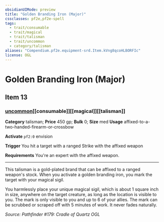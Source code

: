 ```yaml
---
obsidianUIMode: preview
title: "Golden Branding Iron (Major)"
cssclasses: pf2e,pf2e-spell
tags:
  - trait/consumable
  - trait/magical
  - trait/talisman
  - trait/uncommon
  - category/talisman
aliases: "Compendium.pf2e.equipment-srd.Item.kVng8qcoHLBORFIc"
license: OGL
---
```

# Golden Branding Iron (Major)
## Item 13
### [uncommon](uncommon "Uncommon Rarity Trait")[[consumable]][[magical]][[talisman]]

**Category** talisman; 
**Price** 450 gp; 
**Bulk** 0; **Size** med
**Usage** affixed-to-a-two-handed-firearm-or-crossbow

**Activate** `pf2:0` envision

**Trigger** You hit a target with a ranged Strike with the affixed weapon

**Requirements** You're an expert with the affixed weapon.

* * *

This talisman is a gold-plated brand that can be affixed to a ranged weapon's stock. When you activate a golden branding iron, you mark the target with your magical sigil.

You harmlessly place your unique magical sigil, which is about 1 square inch in size, anywhere on the target creature, as long as the location is visible to you. The mark is only visible to you and up to 6 of your allies. The mark can be scrubbed or scraped off with 5 minutes of work. It never fades naturally.

*Source: Pathfinder #179: Cradle of Quartz*
*OGL*